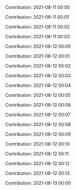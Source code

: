 Contribution: 2021-08-11 00:00

Contribution: 2021-08-11 00:01

Contribution: 2021-08-11 00:02

Contribution: 2021-08-11 00:03

Contribution: 2021-08-12 00:00

Contribution: 2021-08-12 00:01

Contribution: 2021-08-12 00:02

Contribution: 2021-08-12 00:03

Contribution: 2021-08-12 00:04

Contribution: 2021-08-12 00:05

Contribution: 2021-08-12 00:06

Contribution: 2021-08-12 00:07

Contribution: 2021-08-12 00:08

Contribution: 2021-08-12 00:09

Contribution: 2021-08-12 00:10

Contribution: 2021-08-12 00:11

Contribution: 2021-08-12 00:12

Contribution: 2021-08-12 00:13

Contribution: 2021-08-13 00:00

